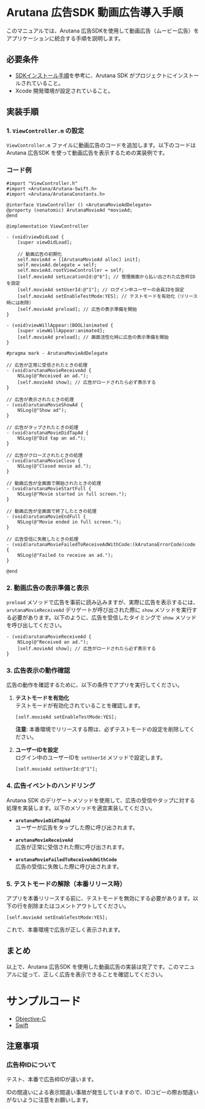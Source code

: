 # Arutana 広告SDK 動画広告導入手順

このマニュアルでは、Arutana 広告SDKを使用して動画広告（ムービー広告）をアプリケーションに統合する手順を説明します。

## 必要条件

- [SDKインストール手順](./sdk_install.md)を参考に、Arutana SDK がプロジェクトにインストールされていること。
- Xcode 開発環境が設定されていること。

## 実装手順

### 1. `ViewController.m` の設定

`ViewController.m` ファイルに動画広告のコードを追加します。以下のコードは Arutana 広告SDK を使って動画広告を表示するための実装例です。

### コード例

```objc
#import "ViewController.h"
#import <Arutana/Arutana-Swift.h>
#import <Arutana/ArutanaConstants.h>

@interface ViewController () <ArutanaMovieAdDelegate>
@property (nonatomic) ArutanaMovieAd *movieAd;
@end

@implementation ViewController

- (void)viewDidLoad {
    [super viewDidLoad];
    
    // 動画広告の初期化
    self.movieAd = [[ArutanaMovieAd alloc] init];
    self.movieAd.delegate = self;
    self.movieAd.rootViewController = self;
    [self.movieAd setLocationId:@"6"]; // 管理画面から払い出された広告枠IDを設定
    [self.movieAd setUserId:@"1"]; // ログイン中ユーザーの会員IDを設定
    [self.movieAd setEnableTestMode:YES]; // テストモードを有効化（リリース時には削除）
    [self.movieAd preload]; // 広告の表示準備を開始
}

- (void)viewWillAppear:(BOOL)animated {
    [super viewWillAppear:animated];
    [self.movieAd preload]; // 画面活性化時に広告の表示準備を開始
}

#pragma mark - ArutanaMovieAdDelegate

// 広告が正常に受信されたときの処理
- (void)arutanaMovieReceiveAd {
    NSLog(@"Received an ad.");
    [self.movieAd show]; // 広告がロードされたら必ず表示する
}

// 広告が表示されたときの処理
- (void)arutanaMovieShowAd {
    NSLog(@"Show ad");
}

// 広告がタップされたときの処理
- (void)arutanaMovieDidTapAd {
    NSLog(@"Did tap an ad.");
}

// 広告がクローズされたときの処理
- (void)arutanaMovieClose {
    NSLog(@"Closed movie ad.");
}

// 動画広告が全画面で開始されたときの処理
- (void)arutanaMovieStartFull {
    NSLog(@"Movie started in full screen.");
}

// 動画広告が全画面で終了したときの処理
- (void)arutanaMovieEndFull {
    NSLog(@"Movie ended in full screen.");
}

// 広告受信に失敗したときの処理
- (void)arutanaMovieFailedToReceiveAdWithCode:(kArutanaErrorCode)code {
    NSLog(@"Failed to receive an ad.");
}

@end
```

### 2. 動画広告の表示準備と表示

`preload` メソッドで広告を事前に読み込みますが、実際に広告を表示するには、`arutanaMovieReceiveAd` デリゲートが呼び出された際に `show` メソッドを実行する必要があります。以下のように、広告を受信したタイミングで `show` メソッドを呼び出してください。

```objc
- (void)arutanaMovieReceiveAd {
    NSLog(@"Received an ad.");
    [self.movieAd show]; // 広告がロードされたら必ず表示する
}
```

### 3. 広告表示の動作確認

広告の動作を確認するために、以下の条件でアプリを実行してください。

1. **テストモードを有効化**  
   テストモードが有効化されていることを確認します。  
   ```objc
   [self.movieAd setEnableTestMode:YES];
   ```
   **注意**: 本番環境でリリースする際は、必ずテストモードの設定を削除してください。

2. **ユーザーIDを設定**  
   ログイン中のユーザーIDを `setUserId` メソッドで設定します。
   ```objc
   [self.movieAd setUserId:@"1"];
   ```

### 4. 広告イベントのハンドリング

Arutana SDK のデリゲートメソッドを使用して、広告の受信やタップに対する処理を実装します。以下のメソッドを適宜実装してください。

- **`arutanaMovieDidTapAd`**  
  ユーザーが広告をタップした際に呼び出されます。
  
- **`arutanaMovieReceiveAd`**  
  広告が正常に受信された際に呼び出されます。
  
- **`arutanaMovieFailedToReceiveAdWithCode`**  
  広告の受信に失敗した際に呼び出されます。

### 5. テストモードの解除（本番リリース時）

アプリを本番リリースする前に、テストモードを無効にする必要があります。以下の行を削除またはコメントアウトしてください。

```objc
[self.movieAd setEnableTestMode:YES];
```

これで、本番環境で広告が正しく表示されます。

## まとめ

以上で、Arutana 広告SDK を使用した動画広告の実装は完了です。このマニュアルに従って、正しく広告を表示できることを確認してください。

# サンプルコード

- [Objective-C](https://github.com/Locationvalue/arutana_iOS_SDK/blob/main/MovieAdsObjC/ViewController.m)
- [Swift](https://github.com/Locationvalue/arutana_iOS_SDK/blob/main/MovieAdsSwift/ViewController.swift)

## 注意事項

### 広告枠IDについて

テスト、本番で広告枠IDが違います。

IDの間違いによる表示間違い事故が発生していますので、IDコピーの際お間違いがないように注意をお願いします。